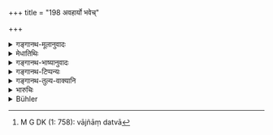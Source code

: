 +++
title = "198 अवहार्यो भवेच्"

+++

<details><summary>गङ्गानथ-मूलानुवादः</summary>

If a relative, he shall be made to pay the penalty of six hundred; if he is not a relative, nor one having access to him, he shall incur the guilt of theft (specially).—(198)
</details>

<details><summary>मेधातिथिः</summary>

पूर्वेण साधुजनकर्तृकासु क्रियासु साक्ष्यादिष्व् अपि अस्वामिक्रियकारिणाम् अनर्हतोक्ता । अनेन **षट्शतो** दण्ड उच्यते । षट्कार्षापणशतानि **अवहार्यो** दापयितव्यो दण्ड्य इति यावत् । **सान्वयः** । अन्वयो ऽनुगमनसंबन्धः । स यस्यास्ति पुत्रभ्रात्रादिः स्वामिनो ऽनुगतः **सान्वयः** । स ह्य् अननुज्ञातो ऽपि विक्रीणानो न स्फुटचोरो यतस् तस्येयं बुद्धिर् मदीयम् एवैतद् यत् पितुर् इति, तं प्रतीयम् अपि संभावना भवति । तस्यैव विक्रीय मूल्यं ददाति । यस् त्व् अत्यन्तासंबन्धः स **निरन्वयः** । **चौरकिल्बिषं** निग्रहं निःसंशयं प्राप्तः । **अनपसरः** । यदि तद्गृहं तस्य नापसृतं भवति तद्**आनपसरश्** चौरवद् दण्ड्यः । यदि तु तद्गृहाद् एव केनचिद् दत्तं विक्रीतं वा तस्य तेन वाज्ञत्वात्[^६२२] तत्प्रतिगृहीतं प्रकाशक्रयेण वा विक्रीतं तदा न चौरवद् दण्ड्यः । **षऋशतम्** एव् दाप्यः । 


[^६२२]:
     M G DK (1: 758): vājñāṃ datvā

अथ वा अन्वयो विक्रीणाति तस्य विक्रेयद्रव्यस्यान्यतः क्रयः **अपसरः** क्रयाद् अन्यः प्रतिग्रहादिर् आगमः । एतद् उक्तं भवति । यदि तेन तन् न कुतश्चन कृईतं नापि प्रतिगृहादिना लब्दं तदा चौरः ॥ ८.१९८ ॥
</details>

<details><summary>गङ्गानथ-भाष्यानुवादः</summary>

The preceding verse has declared that the man who sells the property of another person is not fit to be admitted to any transaction done by gentlemen, such as the giving of evidence and so forth; and the present verse prescribes for him the penalty of the fine of six hundred. He shall be made to pay—fined—six hundred coins.

‘*If a relative*,’ ‘*sānvaya*’;—‘*anvaya*’ means *relation*; he who has some *relationship* is a ‘*relative*,’—such as the son, the wife, the brother and so forth. If such a relative, even though not actually permitted to sell, sells a property, he is not quite a thief; for he is likely to have the idea ‘if it belongs to my father, it is mine’; and in his case it is likely that he will hand over the sale-proceeds to the rightful owner.

The man who has absolutely no relationship with the owner is said to be ‘*not a relative*,’ ‘*niranvayaḥ*’; and such a person ‘*incurs the guilt* *of* *a thief*’—*i.e*., deserves to be punished as such, undoubtedly. Specially so if he is ‘*not one having access*’; *i.e*., if he has no free access to the household of the owner, he should certainly be punished as a thief. If, on the other hand, the property sold by him has been obtained from the household itself,—having been given or sold by some one in the house,—and he has received it through ignorance or folly,—or if he has bought it in an open sale,—then he shall not be punished as a thief; he shall only be fined six hundred.

Or the term ‘*apasara*,’ ‘*access*,’ may be taken as standing for modes of acquisition other than *purchase*,—snoh as gift and the like. The meaning thus is—‘He is to be regarded as a thief, if he has not purchased it from anyone, nor acquired it through gift or other modes of acquisition.’—(198)
</details>

<details><summary>गङ्गानथ-टिप्पन्यः</summary>

This verse is quoted in *Vivādaratnākara* (p. 103), which adds the
following notes:—‘*Avahāryo bhavet*,’ should be fined;—‘*svānvayaḥ*’
(which is its reading for ‘*sānvayaḥ*’) a son or some relation of the
rightful owner;—‘*ṣaṭśatam*,’ six hundred *paṇas*;—‘*niranvayaḥ*,’ not
related to the rightful owner;—‘*anapasaraḥ*,’ means *the removing of
the property from the owner’s house*;—and the man who does this and
sells what belongs to another should be fined six hundred *paṇas*. If
this seller is not a relative of the owner,—and if the removing of the
property from the owner’s house has been done, not by any person related
to the owner, but by the seller himself,—then he should be punished like
a thief. If however the removing has been done by some one else, but the
selling is done by the owner’s relative, then the fine may be even more
than six hundred *paṇas*.—The author of

*Kalpataru* has explained ‘*apasara*’ as the justification for moving
the article from the owner’s possession—such as its being a gift and so
forth *by which property moves away from the owner’s possession*
(*apasarati anena*); and he who has no such justification is
‘*anapasara*’; and this writer adds that this view has the support of
Bhāguri, Medhātithi and the *Vṛttikāra*.

It is quoted in *Vivādacintāmaṇi* (p. 41) which has the following
notes:—‘*Avahāryaḥ*,’ should be made to give up,—‘*sānvayaḥ*’ belonging
to the family of the owner of the property concerned,—‘*niranvayaḥ*,’
not a member of the owner’s family,—‘*anapasaraḥ*,’ ‘who has not
received the property by any equitable method of acquisition, such as
gift and the like’—‘*ṣaṭśatam*,’ he is to be fined 600 *paṇas*;—and in
*Kṛtyakalpataru* (85b), which explains ‘*avahāryaḥ*’ as ‘should be made
to pay—‘*sānvayaḥ*’, as ‘along with his brothers and
relatives,’—‘*ṣaṭśatam*,’ *i.e*., 600 *paṇas*.—It goes on to say what
has been quoted in *Vivādaratnākara* (above).
</details>

<details><summary>गङ्गानथ-तुल्य-वाक्यानि</summary>

**(verses 8.198-199)**

*Arthaśāstra* (p. 95).—‘When the rightful owner has found the article
that he had lost or which had been stolen from him, he shall have the
man in possession of it arrested by the Judge. If the exigencies of time
and place do not permit of this procedure, he may himself arrest the man
and take him to the Judge;—the Judge shall ask the man in possession
—*From where did you obtain this thing*? If the man explains the manner
of his acquisition, but fails to produce the man who had sold it to him,
he should be let off after he has surrendered the property; if the
vendor is produced, the vendor should he made to pay the price obtained
to the purchaser, and also a penalty for theft.’

*Nārada* (7.4, 5).—‘The purchaser must not make a secret of the way in
which he came by a chattel purchased by him. He becomes free from blame
if he can point out the way in which the chattel was acquired by him. In
any other case, he is equally guilty with the vendor and shall suffer
the punishment of a thief. The vendor shall restore the property to the
rightful owner, and shall pay to the purchaser the price for which he
had sold it; besides that, he shall pay a fine to the King.’

*Bṛhaspati* (13.3, 4).—‘When the vendor has been produced and cast in
the suit, the judge shall make him pay the price to the buyer and a fine
to the King, and to restore the property to the owner. When the former
owner comes forward and makes good his claim to the thing sold, the
vendor shall be produced by the purchaser, who thereupon becomes
cleared.’

*Vyāsa* (Vivādaratnākara, p. 202).—‘When the purchaser has shown the
person from whom he had purchased the article, he shall not be blamed in
any way; after that, the dispute shall he between that person and the
rightful owner of the lost article.’

*Yājñavalkya* (2.168, 169, 170).—‘If one’s property has been sold by
another person, the property shall be restored to him; the purchaser
becomes guilty if he cannot produce the seller; and he shall be dealt
with as a *thief*, if he bought the thing either in secret, or at a very
low price, or at an improper time. If a man comes by his property that
had been lost or stolen, he should have the possessor arrested; or if
the time or place does not permit of this, he shall arrest him himself
and produce him before the court; the man becomes absolved from blame on
producing the seller; and from the seller, the owner recovers his
property,—the purchaser, the price that he had paid, and the King, a
fine.’

*Bṛhaspati* (13.11)—‘That should be regarded as *Fraudulent Purchase*
which is made at an unreasonably low price, or in the interior of a
house, or outside of the village, or at night, or in secret, or from a
dishonest person.’
</details>

<details><summary>भारुचिः</summary>

**अवहार्यो** दण्ड्यः **सान्वयः** सनिःसरः षट्शतं दमम् । **निरन्वयस्** तद् **अनपसरः प्राप्तः स्याच् चोरकिल्बिषम्** इत्य् अनेनापराधमहत्त्वाद् दण्डमहत्त्वं दर्शयति पूर्वस्मात् । अन्यस् त्व् आह- **अपसरः** क्रयाद् अन्यो धनागमः । एवं च सति — ॥ ८.१९७ ॥
</details>

<details><summary>Bühler</summary>

198	If the (offender) is a kinsman (of the owner), he shall be fined six hundred panas; if he is not a kinsman, nor has any excuse, he shall be guilty of theft.
</details>
